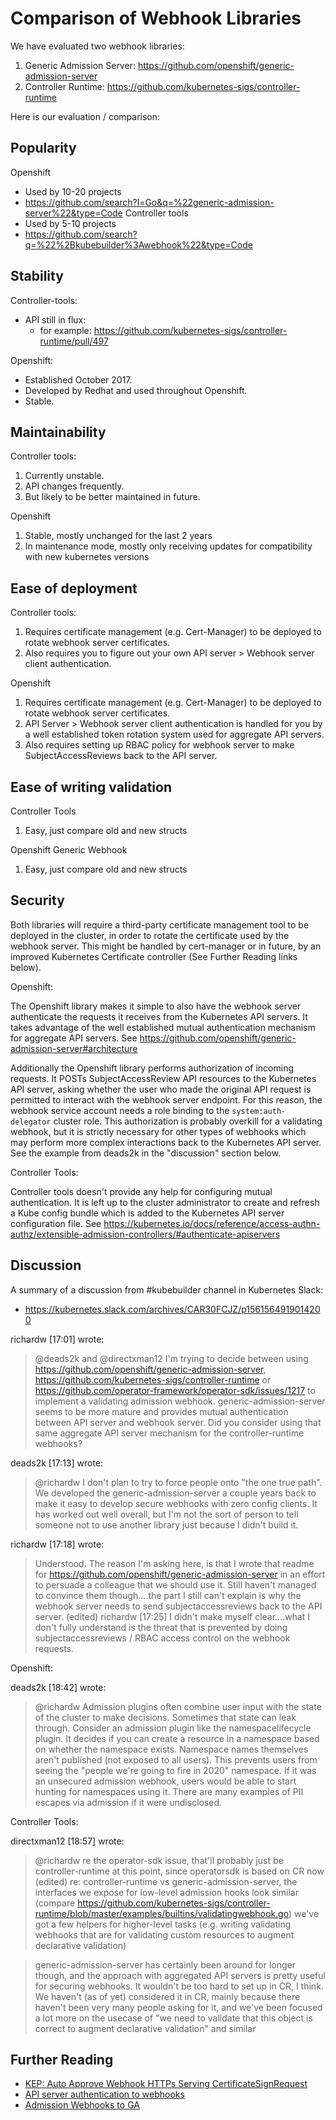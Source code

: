 # Comparison of ﻿Webhook Libraries

We have evaluated two webhook libraries:

1. Generic Admission Server: https://github.com/openshift/generic-admission-server
2. Controller Runtime: https://github.com/kubernetes-sigs/controller-runtime

Here is our evaluation / comparison:

## Popularity

Openshift
* Used by 10-20 projects
* https://github.com/search?l=Go&q=%22generic-admission-server%22&type=Code
Controller tools
* Used by 5-10  projects
* https://github.com/search?q=%22%2Bkubebuilder%3Awebhook%22&type=Code


## Stability

Controller-tools:
* API still in flux:
   * for example: https://github.com/kubernetes-sigs/controller-runtime/pull/497

Openshift:
* Established October 2017.
* Developed by Redhat and used throughout Openshift.
* Stable.


## Maintainability

Controller tools:
1. Currently unstable.
2. API changes frequently.
3. But likely to be better maintained in future.

Openshift
1. Stable, mostly unchanged for the last 2 years
2. In maintenance mode, mostly only receiving updates for compatibility with new kubernetes versions


## Ease of deployment

Controller tools:
1. Requires certificate management (e.g. Cert-Manager) to be deployed to rotate webhook server certificates.
2. Also requires you to figure out your own API server > Webhook server client authentication.

Openshift
1. Requires certificate management (e.g. Cert-Manager) to be deployed to rotate webhook server certificates.
2. API Server > Webhook server client authentication is handled for you by a well established token rotation system used for aggregate API servers.
3. Also requires setting up RBAC policy for webhook server to make SubjectAccessReviews back to the API server.


## Ease of writing validation

Controller Tools
1. Easy, just compare old and new structs

Openshift Generic Webhook
1. Easy, just compare old and new structs


## Security

Both libraries will require a third-party certificate management tool to be deployed in the cluster, in order to rotate the certificate used by the webhook server.
This might be handled by cert-manager or in future, by an improved Kubernetes Certificate controller (See Further Reading links below).

Openshift:

The Openshift library makes it simple to also have the webhook server authenticate the requests it receives from the Kubernetes API servers.
It takes advantage of the well established mutual authentication mechanism for aggregate API servers. See https://github.com/openshift/generic-admission-server#architecture

Additionally the Openshift library performs authorization of incoming requests.
It POSTs SubjectAccessReview API resources to the Kubernetes API server,
asking whether the user who made the original API request is permitted to interact with the webhook server endpoint.
For this reason, the webhook service account needs a role binding to the `system:auth-delegator` cluster role.
This authorization is probably overkill for a validating webhook, but it is strictly necessary for other types of webhooks which may perform more complex interactions back to the Kubernetes API server.
See the example from deads2k in the "discussion" section below.

Controller Tools:

Controller tools doesn't provide any help for configuring mutual authentication.
It is left up to the cluster administrator to create and refresh a Kube config bundle which is added to the Kubernetes API server configuration file.
See https://kubernetes.io/docs/reference/access-authn-authz/extensible-admission-controllers/#authenticate-apiservers



## Discussion

A summary of a discussion from #kubebuilder channel in Kubernetes Slack:
 * https://kubernetes.slack.com/archives/CAR30FCJZ/p1561564919014200

richardw [17:01] wrote:
> @deads2k and @directxman12 I'm trying to decide between using https://github.com/openshift/generic-admission-server, https://github.com/kubernetes-sigs/controller-runtime or https://github.com/operator-framework/operator-sdk/issues/1217 to implement a validating admission webhook.
> generic-admission-server seems to be more mature and provides mutual authentication between API server and webhook server.
> Did you consider using that same aggregate API server mechanism for the controller-runtime webhooks?

deads2k [17:13] wrote:
> @richardw I don't plan to try to force people onto "the one true path".  We developed the generic-admission-server a couple years back to make it easy to develop secure webhooks with zero config clients.  It has worked out well overall, but I'm not the sort of person to tell someone not to use another library just because I didn't build it.

richardw [17:18] wrote:
> Understood. The reason I'm asking here, is that I wrote that readme for https://github.com/openshift/generic-admission-server in an effort to persuade a colleague that we should use it.  Still haven't managed to convince them though....the part I still can't explain is why the webhook server needs to send  subjectaccessreviews back to the API server. (edited)
richardw [17:25]
> I didn't make myself clear....what I don't fully understand is the threat that is prevented by doing subjectaccessreviews / RBAC access control on the webhook requests.

Openshift:

deads2k [18:42] wrote:
> @richardw Admission plugins often combine user input with the state of the cluster to make decisions.  Sometimes that state can leak through.  Consider an admission plugin like the namespacelifecycle plugin.  It decides if you can create a resource in a namespace based on whether the namespace exists. Namespace names themselves aren't published (not exposed to all users).  This prevents users from seeing the "people we're going to fire in 2020"  namespace.  If it was an unsecured admission webhook, users would be able to start hunting for namespaces using it.  There are many examples of PII escapes via admission if it were undisclosed.

Controller Tools:

directxman12 [18:57] wrote:
> @richardw re the operator-sdk issue, that'll probably just be controller-runtime at this point, since operatorsdk is based on CR now (edited)
> re: controller-runtime vs generic-admission-server, the interfaces we expose for low-level admission hooks look similar (compare https://github.com/kubernetes-sigs/controller-runtime/blob/master/examples/builtins/validatingwebhook.go)
> we've got a few helpers for higher-level tasks (e.g. writing validating webhooks that are for validating custom resources to augment declarative validation)

> generic-admission-server has certainly been around for longer though, and the approach with aggregated API servers is pretty useful for securing webhooks.  It wouldn't be too hard to set up in CR, I think.  We haven't (as of yet) considered it in CR, mainly because there haven't been very many people asking for it, and we've been focused a lot more on the usecase of "we need to validate that this object is correct to augment declarative validation" and similar

## Further Reading

 * [KEP: Auto Approve Webhook HTTPs Serving CertificateSignRequest](https://github.com/kubernetes/enhancements/pull/977)
 * [API server authentication to webhooks](https://github.com/kubernetes/enhancements/pull/658)
 * [Admission Webhooks to GA](https://github.com/kubernetes/enhancements/blob/master/keps/sig-api-machinery/00xx-admission-webhooks-to-ga.md)
